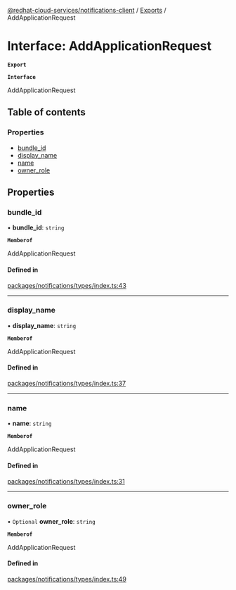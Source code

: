 [@redhat-cloud-services/notifications-client](../README.md) / [Exports](../modules.md) / AddApplicationRequest

# Interface: AddApplicationRequest

**`Export`**

**`Interface`**

AddApplicationRequest

## Table of contents

### Properties

- [bundle\_id](AddApplicationRequest.md#bundle_id)
- [display\_name](AddApplicationRequest.md#display_name)
- [name](AddApplicationRequest.md#name)
- [owner\_role](AddApplicationRequest.md#owner_role)

## Properties

### bundle\_id

• **bundle\_id**: `string`

**`Memberof`**

AddApplicationRequest

#### Defined in

[packages/notifications/types/index.ts:43](https://github.com/RedHatInsights/javascript-clients/blob/master/packages/notifications/types/index.ts#L43)

___

### display\_name

• **display\_name**: `string`

**`Memberof`**

AddApplicationRequest

#### Defined in

[packages/notifications/types/index.ts:37](https://github.com/RedHatInsights/javascript-clients/blob/master/packages/notifications/types/index.ts#L37)

___

### name

• **name**: `string`

**`Memberof`**

AddApplicationRequest

#### Defined in

[packages/notifications/types/index.ts:31](https://github.com/RedHatInsights/javascript-clients/blob/master/packages/notifications/types/index.ts#L31)

___

### owner\_role

• `Optional` **owner\_role**: `string`

**`Memberof`**

AddApplicationRequest

#### Defined in

[packages/notifications/types/index.ts:49](https://github.com/RedHatInsights/javascript-clients/blob/master/packages/notifications/types/index.ts#L49)
